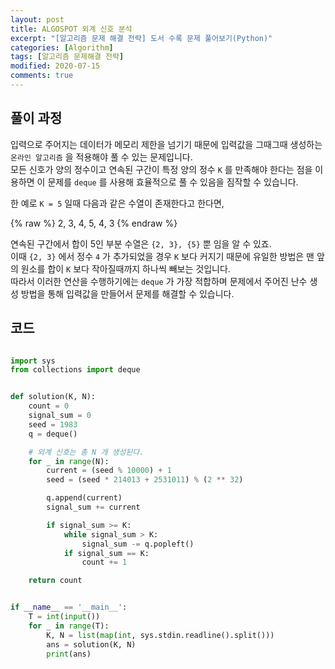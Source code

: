 ```yaml
---
layout: post
title: ALGOSPOT 외계 신호 분석
excerpt: "[알고리즘 문제 해결 전략] 도서 수록 문제 풀어보기(Python)"
categories: [Algorithm]
tags: [알고리즘 문제해결 전략]
modified: 2020-07-15
comments: true
---
```



## 풀이 과정
입력으로 주어지는 데이터가 메모리 제한을 넘기기 때문에 입력값을 그때그때 생성하는 `온라인 알고리즘` 을 적용해야 풀 수 있는 문제입니다. <br>
모든 신호가 양의 정수이고 연속된 구간이 특정 양의 정수 `K` 를 만족해야 한다는 점을 이용하면 이 문제를 `deque` 를 사용해 효율적으로 풀 수 있음을 짐작할 수 있습니다. <br>

한 예로 `K = 5` 일때 다음과 같은 수열이 존재한다고 한다면, <br>

{% raw %}
    2, 3, 4, 5, 4, 3
{% endraw %} 

연속된 구간에서 합이 5인 부분 수열은 `{2, 3}, {5}` 뿐 임을 알 수 있죠. <br>
이때 `{2, 3}` 에서 정수 `4` 가 추가되었을 경우 `K` 보다 커지기 때문에 유일한 방법은 맨 앞의 원소를 합이 `K` 보다 작아질때까지 하나씩 빼보는 것입니다. <br>
따라서 이러한 연산을 수행하기에는 `deque` 가 가장 적합하며 문제에서 주어진 난수 생성 방법을 통해 입력값을 만들어서 문제를 해결할 수 있습니다. <br>


## 코드

~~~ python

import sys
from collections import deque


def solution(K, N):
    count = 0
    signal_sum = 0
    seed = 1983
    q = deque()

    # 외계 신호는 총 N 개 생성된다.
    for _ in range(N):
        current = (seed % 10000) + 1
        seed = (seed * 214013 + 2531011) % (2 ** 32)

        q.append(current)
        signal_sum += current

        if signal_sum >= K:
            while signal_sum > K:
                signal_sum -= q.popleft()
            if signal_sum == K:
                count += 1

    return count


if __name__ == '__main__':
    T = int(input())
    for _ in range(T):
        K, N = list(map(int, sys.stdin.readline().split()))
        ans = solution(K, N)
        print(ans)

~~~
